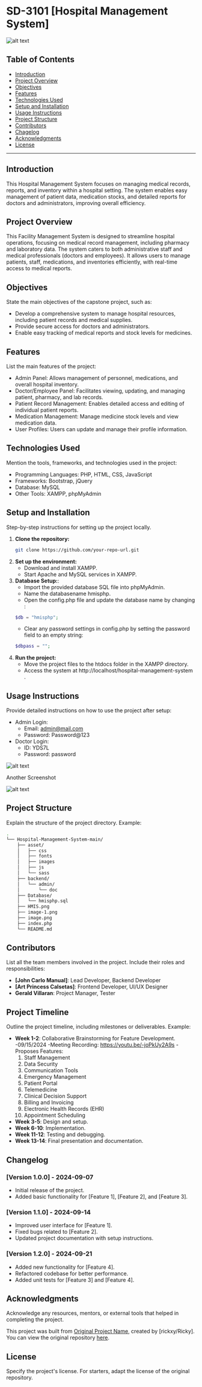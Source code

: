 # SD-3101 [Hospital Management System]

![alt text](HMIS.png)

## Table of Contents
- [Introduction](#introduction)
- [Project Overview](#project-overview)
- [Objectives](#objectives)
- [Features](#features)
- [Technologies Used](#technologies-used)
- [Setup and Installation](#setup-and-installation)
- [Usage Instructions](#usage-instructions)
- [Project Structure](#project-structure)
- [Contributors](#contributors)
- [Chagelog](#changelog)
- [Acknowledgments](#acknowledgments)
- [License](#license)

---

## Introduction
This Hospital Management System focuses on managing medical records, reports, and inventory within a hospital setting. The system enables easy management of patient data, medication stocks, and detailed reports for doctors and administrators, improving overall efficiency.

## Project Overview
This Facility Management System is designed to streamline hospital operations, focusing on medical record management, including pharmacy and laboratory data. The system caters to both administrative staff and medical professionals (doctors and employees). It allows users to manage patients, staff, medications, and inventories efficiently, with real-time access to medical reports.

## Objectives
State the main objectives of the capstone project, such as:
- Develop a comprehensive system to manage hospital resources, including patient records and medical supplies.
- Provide secure access for doctors and administrators.
- Enable easy tracking of medical reports and stock levels for medicines.

## Features
List the main features of the project:
- Admin Panel: Allows management of personnel, medications, and overall hospital inventory.
- Doctor/Employee Panel: Facilitates viewing, updating, and managing patient, pharmacy, and lab records.
- Patient Record Management: Enables detailed access and editing of individual patient reports.
- Medication Management: Manage medicine stock levels and view medication data.
- User Profiles: Users can update and manage their profile information.

## Technologies Used
Mention the tools, frameworks, and technologies used in the project:
- Programming Languages: PHP, HTML, CSS, JavaScript
- Frameworks: Bootstrap, jQuery
- Database: MySQL
- Other Tools: XAMPP, phpMyAdmin

## Setup and Installation
Step-by-step instructions for setting up the project locally.

1. **Clone the repository:**
   ```bash
   git clone https://github.com/your-repo-url.git
   ```
2. **Set up the environment:**
	- Download and install XAMPP.
   - Start Apache and MySQL services in XAMPP.
3. **Database Setup:**: 
   - Import the provided database SQL file into phpMyAdmin.
   - Name the databasename hmisphp.
   - Open the config.php file and update the database name by changing :
   ```php
   $db = "hmisphp";
   ```
   - Clear any password settings in config.php by setting the password field to an empty string:
   ```php
   $dbpass = "";
   ```
4. **Run the project:**
   - Move the project files to the htdocs folder in the XAMPP directory.
   - Access the system at http://localhost/hospital-management-system .


## Usage Instructions
Provide detailed instructions on how to use the project after setup:
- Admin Login:
   - Email: admin@mail.com
   - Password: Password@123
- Doctor Login:
   - ID: YDS7L
   - Password: password

![alt text](image-1.png)

Another Screenshot

![alt text](image.png)
## Project Structure
Explain the structure of the project directory. Example:
```bash
.
└── Hospital-Management-System-main/
    ├── asset/
    │   ├── css
    │   ├── fonts
    │   ├── images
    │   ├── js
    │   └── sass
    ├── backend/
    │   └── admin/
    │       └── doc
    ├── Database/
    │   └── hmisphp.sql
    ├── HMIS.png
    ├── image-1.png
    ├── image.png
    ├── index.php
    └── README.md
```

## Contributors

List all the team members involved in the project. Include their roles and responsibilities:

- **[John Carlo Manual]**: Lead Developer, Backend Developer
- **[Art Princess Calsetas]**: Frontend Developer, UI/UX Designer
- **Gerald Villaran**: Project Manager, Tester

## Project Timeline

Outline the project timeline, including milestones or deliverables. Example:

- **Week 1-2**: Collaborative Brainstorming for Feature Development.
-09/15/2024
-Meeting Recording: https://youtu.be/-joPkUy2A9s
-Proposes Features:
  	1. Staff Management
  	2. Data Security
  	3. Communication Tools
  	4. Emergency Management
  	5. Patient Portal
  	6. Telemedicine
  	7. Clinical Decision Support
  	8. Billing and Invoicing
  	9. Electronic Health Records (EHR)
  	10. Appointment Scheduling	
- **Week 3-5**: Design and setup.
- **Week 6-10**: Implementation.
- **Week 11-12**: Testing and debugging.
- **Week 13-14**: Final presentation and documentation.

## Changelog

### [Version 1.0.0] - 2024-09-07
- Initial release of the project.
- Added basic functionality for [Feature 1], [Feature 2], and [Feature 3].

### [Version 1.1.0] - 2024-09-14
- Improved user interface for [Feature 1].
- Fixed bugs related to [Feature 2].
- Updated project documentation with setup instructions.

### [Version 1.2.0] - 2024-09-21
- Added new functionality for [Feature 4].
- Refactored codebase for better performance.
- Added unit tests for [Feature 3] and [Feature 4].
## Acknowledgments

Acknowledge any resources, mentors, or external tools that helped in completing the project.

This project was built from [Original Project Name](https://github.com/rickxy/Hospital-Management-System.git), created by [rickxy/Ricky]. You can view the original repository [here](https://github.com/rickxy/Hospital-Management-System.git).

## License

Specify the project's license. For starters, adapt the license of the original repository.
